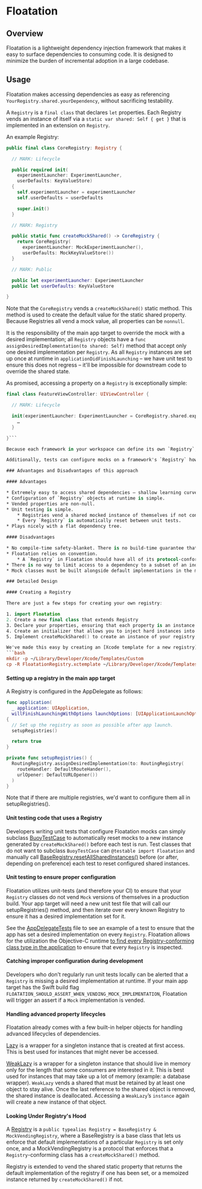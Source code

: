 # Floatation

## Overview

Floatation is a lightweight dependency injection framework that makes it easy to surface dependencies to consuming code. It is designed to minimize the burden of incremental adoption in a large codebase.

## Usage

Floatation makes accessing dependencies as easy as referencing `YourRegistry.shared.yourDependency`, without sacrificing testability.

A `Registry` is a `final class` that declares `let` properties. Each Registry vends an instance of itself via a `static var shared: Self { get }` that is implemented in an extension on `Registry`.

An example Registry:

```swift
public final class CoreRegistry: Registry {

  // MARK: Lifecycle

  public required init(
    experimentLauncher: ExperimentLauncher,
    userDefaults: KeyValueStore)
  {
    self.experimentLauncher = experimentLauncher
    self.userDefaults = userDefaults

    super.init()
  }

  // MARK: Registry

  public static func createMockShared() -> CoreRegistry {
    return CoreRegistry(
      experimentLauncher: MockExperimentLauncher(),
      userDefaults: MockKeyValueStore())
  }

  // MARK: Public

  public let experimentLauncher: ExperimentLauncher
  public let userDefaults: KeyValueStore

}
```

Note that the `CoreRegistry` vends a `createMockShared()` static method. This method is used to create the default value for the static shared property. Because Registries all vend a mock value, all properties can be `nonnull`.

It is the responsibility of the main app target to override the mock with a desired implementation; all `Registry` objects have a `func assignDesiredImplementation(to shared: Self)` method that accept only one desired implementation per `Registry`. As all `Registry` instances are set up once at runtime in `applicationDidFinishLaunching` – we have unit test to ensure this does not regress – it'll be impossible for downstream code to override the shared state.

As promised, accessing a property on a `Registry` is exceptionally simple:

```swift
final class FeatureViewController: UIViewController {

  // MARK: Lifecycle

  init(experimentLauncher: ExperimentLauncher = CoreRegistry.shared.experimentLauncher) {
    …
  }

}```

Because each framework in your workspace can define its own `Registry`, and because each `Registry` only requires direct knowledge of the protocol and mock implementation of its vended properties, `Floatation` works well with flat dependency trees.

Additionally, tests can configure mocks on a framework's `Registry` however they choose, without needing to pull in the default implementation from another framework. The ability to configure mocks per Registry allows teams to easily set up global state for their tests.

### Advantages and Disadvantages of this approach

#### Advantages

* Extremely easy to access shared dependencies – shallow learning curve.
* Configuration of `Registry` objects at runtime is simple.
* Vended properties are non-null.
* Unit testing is simple.
    * Registries vend a shared mocked instance of themselves if not configured to use a desired implementation, making unit testing trivial.
    * Every `Registry` is automatically reset between unit tests.
* Plays nicely with a flat dependency tree.

#### Disadvantages

* No compile-time safety-blanket. There is no build-time guarantee that all `Registry` types have had a desired implementation set. However, it is easy to set up a unit test to ensure that a desired implementation is set for every `Registry` at app launch.
* Floatation relies on convention.
    * A `Registry` in Floatation should have all of its protocol-conforming or closure-backed properties injectable via the initializer in order to enforce compile-time errors in configuration code when a new dependency is added. If an engineer bucks this trend, that hardcoded property (which may be a mocked value) could make its way into the app.
* There is no way to limit access to a dependency to a subset of an individual module – dependencies vended via a Registry must have an access control of either internal or public.
* Mock classes must be built alongside default implementations in the main app target.

### Detailed Design

#### Creating a Registry

There are just a few steps for creating your own registry:

1. import Floatation
2. Create a new final class that extends Registry
3. Declare your properties, ensuring that each property is an instance of protocol (per normal DI rules, no hard instances allowed!)
4. Create an initializer that allows you to inject hard instances into the registry
5. Implement createMockShared() to create an instance of your registry with only Mock objects.

We've made this easy by creating an [Xcode template for a new registry](https://github.com/dfed/Floatation/blob/master/FloatationRegistry.xctemplate). You can install this template by running the following commands from the root of the Floatation repo:
```bash
mkdir -p ~/Library/Developer/Xcode/Templates/Custom
cp -R FloatationRegistry.xctemplate ~/Library/Developer/Xcode/Templates/Custom/
```

#### Setting up a registry in the main app target

A Registry is configured in the AppDelegate as follows:

```swift
func application(
  _ application: UIApplication,
  willFinishLaunchingWithOptions launchOptions: [UIApplicationLaunchOptionsKey: Any]?) -> Bool
{
  // Set up the registry as soon as possible after app launch.
  setupRegistries()

  return true
}

private func setupRegistries() {
  RoutingRegistry.assignDesiredImplementation(to: RoutingRegistry(
    routeHandler: DefaultRouteHander(),
    urlOpener: DefaultURLOpener())
  )
}
```

Note that if there are multiple registries, we'd want to configure them all in setupRegistries().

#### Unit testing code that uses a Registry

Developers writing unit tests that configure Floatation mocks can simply subclass [BuoyTestCase](https://github.com/dfed/Floatation/blob/master/BuoyTest/Sources/BuoyTestCase.swift) to automatically reset mocks to a new instance generated by `createMockShared()` before each test is run. Test classes that do not want to subclass `BuoyTestCase` can `@testable import Floatation` and manually call [BaseRegistry.resetAllSharedInstances()](https://github.com/dfed/Floatation/blob/master/Floatation/Sources/Registry.swift#L40) before (or after, depending on preference) each test to reset configured shared instances.

#### Unit testing to ensure proper configuration

Floatation utilizes unit-tests (and therefore your CI) to ensure that your `Registry` classes do not vend `Mock` versions of themselves in a production build. Your app target will need a new unit test file that will call our setupRegistries() method, and then iterate over every known Registry to ensure it has a desired implementation set for it.

See the [AppDelegateTests](https://github.com/dfed/Floatation/blob/master/FloatationSampleApp/FloatationSampleAppTests/AppDelegateTests.swift#L19) file to see an example of a test to ensure that the app has set a desired implementation on every `Registry`. Floatation allows for the utilization the Objective-C runtime [to find every Registry-conforming class type in the application](https://github.com/dfed/Floatation/blob/master/Floatation/Sources/Registry.swift#L45) to ensure that every `Registry` is inspected.

#### Catching improper configuration during development

Developers who don't regularly run unit tests locally can be alerted that a `Registry` is missing a desired implementation at runtime. If your main app target has the Swift build flag `FLOATATION_SHOULD_ASSERT_WHEN_VENDING_MOCK_IMPLEMENTATION`, Floatation will trigger an assert if a `Mock` implementation is vended.

#### Handling advanced property lifecycles

Floatation already comes with a few built-in helper objects for handling advanced lifecycles of dependencies.

[Lazy](https://github.com/dfed/Floatation/blob/master/Floatation/Sources/Lazy.swift) is a wrapper for a singleton instance that is created at first access. This is best used for instances that might never be accessed.

[WeakLazy](https://github.com/dfed/Floatation/blob/master/Floatation/Sources/WeakLazy.swift) is a wrapper for a singleton instance that should live in memory only for the length that some consumers are interested in it. This is best used for instances that may take up a lot of memory (example: a database wrapper). `WeakLazy` vends a shared that must be retained by at least one object to stay alive. Once the last reference to the shared object is removed, the shared instance is deallocated. Accessing a `WeakLazy`’s `instance` again will create a new instance of that object.

#### Looking Under Registry's Hood

A [Registry](https://github.com/dfed/Floatation/blob/master/Floatation/Sources/Registry.swift#L6) is a `public typealias Registry = BaseRegistry & MockVendingRegistry`, where a BaseRegistry is a base class that lets us enforce that default implementations of a particular `Registry` is set only once, and a MockVendingRegistry is a protocol that enforces that a `Registry`-conforming class has a `createMockShared()` method.

Registry is extended to vend the shared static property that returns the default implementation of the registry if one has been set, or a memoized instance returned by `createMockShared()` if not.
